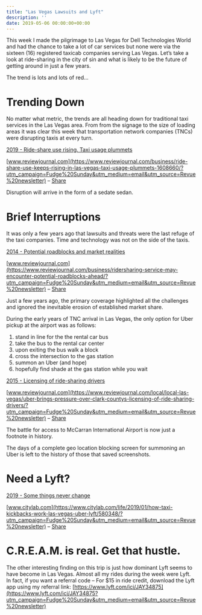 ```yaml
---
title: "Las Vegas Lawsuits and Lyft"
description: ''
date: 2019-05-06 00:00:00+00:00
---
```


This week I made the pilgrimage to Las Vegas for Dell Technologies World and had the chance to take a lot of car services but none were via the sixteen (16) registered taxicab companies serving Las Vegas. Let’s take a look at ride-sharing in the city of sin and what is likely to be the future of getting around in just a few years.


The trend is lots and lots of red…

Trending Down
=============

No matter what metric, the trends are all heading down for traditional taxi services in the Las Vegas area. From from the signage to the size of loading areas it was clear this week that transportation network companies (TNCs) were disrupting taxis at every turn.

[2019 - Ride-share use rising. Taxi usage plummets](https://www.reviewjournal.com/business/ride-share-use-keeps-rising-in-las-vegas-taxi-usage-plummets-1608660/?utm_campaign=Fudge%20Sunday&utm_medium=email&utm_source=Revue%20newsletter)

[www.reviewjournal.com](https://www.reviewjournal.com/business/ride-share-use-keeps-rising-in-las-vegas-taxi-usage-plummets-1608660/?utm_campaign=Fudge%20Sunday&utm_medium=email&utm_source=Revue%20newsletter) – [Share](http://rev.vu/kd4nED?utm_campaign=Issue&utm_content=share&utm_medium=email&utm_source=Fudge+Sunday)

Disruption will arrive in the form of a sedate sedan.

Brief Interruptions
===================

It was only a few years ago that lawsuits and threats were the last refuge of the taxi companies. Time and technology was not on the side of the taxis.

[2014 - Potential roadblocks and market realities](https://www.reviewjournal.com/business/ridersharing-service-may-encounter-potential-roadblocks-ahead/?utm_campaign=Fudge%20Sunday&utm_medium=email&utm_source=Revue%20newsletter)

[www.reviewjournal.com](https://www.reviewjournal.com/business/ridersharing-service-may-encounter-potential-roadblocks-ahead/?utm_campaign=Fudge%20Sunday&utm_medium=email&utm_source=Revue%20newsletter) – [Share](http://rev.vu/564Oeq?utm_campaign=Issue&utm_content=share&utm_medium=email&utm_source=Fudge+Sunday)

Just a few years ago, the primary coverage highlighted all the challenges and ignored the inevitable erosion of established market share.

During the early years of TNC arrival in Las Vegas, the only option for Uber pickup at the airport was as follows:

1. stand in line for the the rental car bus
2. take the bus to the rental car center
3. upon exiting the bus walk a block
4. cross the intersection to the gas station
5. summon an Uber (and hope)
6. hopefully find shade at the gas station while you wait

[2015 - Licensing of ride-sharing drivers](https://www.reviewjournal.com/local/local-las-vegas/uber-brings-pressure-over-clark-countys-licensing-of-ride-sharing-drivers/?utm_campaign=Fudge%20Sunday&utm_medium=email&utm_source=Revue%20newsletter)

[www.reviewjournal.com](https://www.reviewjournal.com/local/local-las-vegas/uber-brings-pressure-over-clark-countys-licensing-of-ride-sharing-drivers/?utm_campaign=Fudge%20Sunday&utm_medium=email&utm_source=Revue%20newsletter) – [Share](http://rev.vu/WR9Qm1?utm_campaign=Issue&utm_content=share&utm_medium=email&utm_source=Fudge+Sunday)

The battle for access to McCarran International Airport is now just a footnote in history.

The days of a complete geo location blocking screen for summoning an Uber is left to the history of those that saved screenshots.

Need a Lyft?
============

[2019 - Some things never change](https://www.citylab.com/life/2019/01/how-taxi-kickbacks-work-las-vegas-uber-lyft/580348/?utm_campaign=Fudge%20Sunday&utm_medium=email&utm_source=Revue%20newsletter)

[www.citylab.com](https://www.citylab.com/life/2019/01/how-taxi-kickbacks-work-las-vegas-uber-lyft/580348/?utm_campaign=Fudge%20Sunday&utm_medium=email&utm_source=Revue%20newsletter) – [Share](http://rev.vu/naME7Z?utm_campaign=Issue&utm_content=share&utm_medium=email&utm_source=Fudge+Sunday)

C.R.E.A.M. is real. Get that hustle.
====================================

The other interesting finding on this trip is just how dominant Lyft seems to have become in Las Vegas. Almost all my rides during the week were Lyft. In fact, if you want a referral code – For $15 in ride credit, download the Lyft app using my referral link: [https://www.lyft.com/ici/JAY34875](https://www.lyft.com/ici/JAY34875?utm_campaign=Fudge%20Sunday&utm_medium=email&utm_source=Revue%20newsletter)

